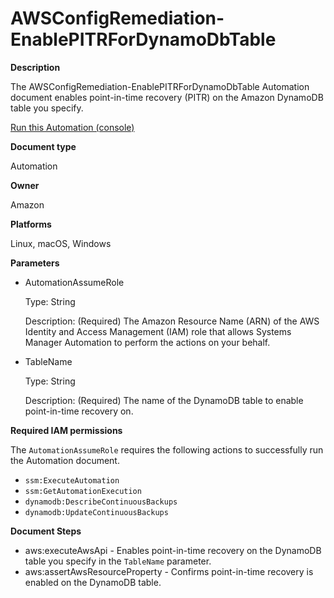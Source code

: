 # AWSConfigRemediation\-EnablePITRForDynamoDbTable<a name="automation-aws-enable-pitr-ddb"></a>

**Description**

The AWSConfigRemediation\-EnablePITRForDynamoDbTable Automation document enables point\-in\-time recovery \(PITR\) on the Amazon DynamoDB table you specify\.

[Run this Automation \(console\)](https://console.aws.amazon.com/systems-manager/automation/execute/AWSConfigRemediation-EnablePITRForDynamoDbTable)

**Document type**

Automation

**Owner**

Amazon

**Platforms**

Linux, macOS, Windows

**Parameters**
+ AutomationAssumeRole

  Type: String

  Description: \(Required\) The Amazon Resource Name \(ARN\) of the AWS Identity and Access Management \(IAM\) role that allows Systems Manager Automation to perform the actions on your behalf\.
+ TableName

  Type: String

  Description: \(Required\) The name of the DynamoDB table to enable point\-in\-time recovery on\.

**Required IAM permissions**

The `AutomationAssumeRole` requires the following actions to successfully run the Automation document\.
+ `ssm:ExecuteAutomation`
+ `ssm:GetAutomationExecution`
+ `dynamodb:DescribeContinuousBackups `
+ `dynamodb:UpdateContinuousBackups`

**Document Steps**
+ aws:executeAwsApi \- Enables point\-in\-time recovery on the DynamoDB table you specify in the `TableName` parameter\.
+ aws:assertAwsResourceProperty \- Confirms point\-in\-time recovery is enabled on the DynamoDB table\.